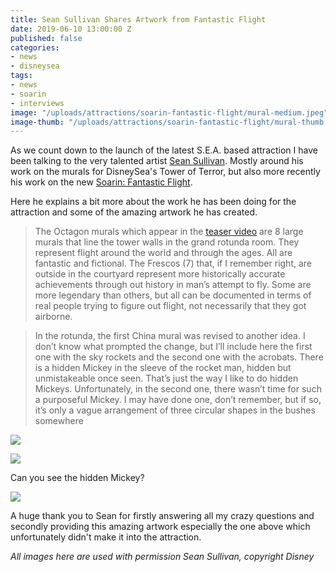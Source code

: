 ```yaml
---
title: Sean Sullivan Shares Artwork from Fantastic Flight
date: 2019-06-10 13:00:00 Z
published: false
categories:
- news
- disneysea
tags:
- news
- soarin
- interviews
image: "/uploads/attractions/soarin-fantastic-flight/mural-medium.jpeg"
image-thumb: "/uploads/attractions/soarin-fantastic-flight/mural-thumb.jpeg"
---
```


As we count down to the launch of the latest S.E.A. based attraction I have been talking to the very talented artist [Sean Sullivan](http://www.ksean.com/). Mostly around his work on the murals for DisneySea's Tower of Terror, but also more recently his work on the new [Soarin: Fantastic Flight](/attractions/soarin-fantastic-flight/).

Here he explains a bit more about the work he has been doing for the attraction and some of the amazing artwork he has created.

> The Octagon murals which appear in the [teaser video](/news/disneysea/soarin-fantastic-flight-first-look-inside) are 8 large murals that line the tower walls in the grand rotunda room. They represent flight around the world and through the ages. All are fantastic and fictional. The Frescos (7) that, if I remember right, are outside in the courtyard represent more historically accurate achievements through out history in man’s attempt to fly. Some are more legendary than others, but all can be documented in terms of real people trying to figure out flight, not necessarily that they got airborne.

> In the rotunda, the first China mural was revised to another idea. I don’t know what prompted the change, but I’ll include here the first one with the sky rockets and the second one with the acrobats. There is a hidden Mickey in the sleeve of the rocket man, hidden but unmistakeable once seen. That’s just the way I like to do hidden Mickeys. Unfortunately, in the second one, there wasn’t time for such a purposeful Mickey. I may have done one, don’t remember, but if so, it’s only a vague arrangement of three circular shapes in the bushes somewhere

![](/uploads/attractions/soarin-fantastic-flight/mural-2.jpg)

![](/uploads/attractions/soarin-fantastic-flight/mural-3.jpg)

Can you see the hidden Mickey?

![](/uploads/attractions/soarin-fantastic-flight/mural-medium.jpeg)

A huge thank you to Sean for firstly answering all my crazy questions and secondly providing this amazing artwork especially the one above which unfortunately didn't make it into the attraction.

*All images here are used with permission Sean Sullivan, copyright Disney*

